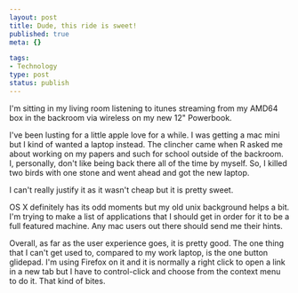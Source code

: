 ```yaml
--- 
layout: post
title: Dude, this ride is sweet!
published: true
meta: {}

tags: 
- Technology
type: post
status: publish
---
```

I'm sitting in my living room listening to itunes streaming from my AMD64 box in the backroom via wireless on my new 12" Powerbook.

I've been lusting for a little apple love for a while. I was getting a mac mini but I kind of wanted a laptop instead. The clincher came when R asked me about working on my papers and such for school outside of the backroom. I, personally, don't like being back there all of the time by myself. So, I killed two birds with one stone and went ahead and got the new laptop.

I can't really justify it as it wasn't cheap but it is pretty sweet. 

OS X definitely has its odd moments but my old unix background helps a bit. I'm trying to make a list of applications that I should get in order for it to be a full featured machine. Any mac users out there should send me their hints.

Overall, as far as the user experience goes, it is pretty good. The one thing that I can't get used to, compared to my work laptop, is the one button glidepad. I'm using Firefox on it and it is normally a right click to open a link in a new tab but I have to control-click and choose from the context menu to do it. That kind of bites.
